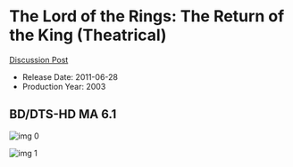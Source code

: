 # The Lord of the Rings: The Return of the King (Theatrical)

[Discussion Post](https://www.avsforum.com/threads/bass-eq-for-filtered-movies.2995212/post-59398192)

* Release Date: 2011-06-28
* Production Year: 2003

## BD/DTS-HD MA 6.1

![img 0](https://i.imgur.com/wiZjpcz.jpg)

![img 1](https://i.imgur.com/WCmowq1.png)

